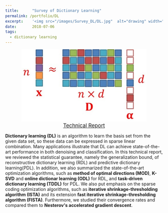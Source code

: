 ```yaml
---
title:      "Survey of Dictionary Learning"
permalink: /portfolio/DL
excerpt:    '<img src="/images/Survey_DL/DL.jpg"  alt="drawing" width="400"/>'
date:       2018-07-06
tags:
  - dictionary learning
---
```


<center>
<img src="/images/Survey_DL/DL.jpg"  alt="drawing" width="400"/>
</center>

<center>
	<a href="/files/Survey_Dictionary_Learning.pdf" target="_blank" class="btn btn-danger">
		<span style="font-size: 120%;">
		Technical Report
		</span>
	</a>
</center>

**Dictionary learning (DL)** is an algorithm to learn the basis set from the given data set, 
so these data can be expressed in sparse linear combination.
Many applications illustrate that DL can achieve state-of-the-art performance in both denoising and classification.
In this technical report, we reviewed the statistical guarantee, namely the generalization bound, 
of reconstructive dictionary learning (RDL) and predictive dictionary learning(PDL).
In addition, we also summarized the state-of-the-art optimization algorithms, such as 
**method of optimal directions (MOD)**, **K-SVD** and **online dictionar learning (ODL)** for RDL, 
and **task-driven dictionary learning (TDDL)** for PDL.
We also put emphasis on the sparse coding optimization algorithms, such as 
**iterative shrinkage-thresholding algorithm (ISTA)** and its extension **fast iterative shrinkage-thresholding algorithm (FISTA)**.
Furthermore, we studied their convergence rates and compared them to **Nesterov's accelerated gradient descent**.
